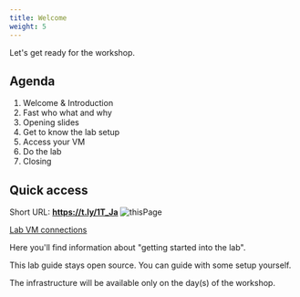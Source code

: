 ```yaml
---
title: Welcome
weight: 5
---
```

Let's get ready for the workshop.

## Agenda

1. Welcome & Introduction
2. Fast who what and why
3. Opening slides
4. Get to know the lab setup
5. Access your VM
6. Do the lab
7. Closing

## Quick access

Short URL: **<https://t.ly/1T_Ja>**
![thisPage](/images/qr-code.png)

[Lab VM connections](https://docs.google.com/spreadsheets/d/1BXYBa9JKk4eUD0lIeWPEyK8T0CovvsMxwbmpYJ0tobY/edit?usp=sharing)

Here you'll find information about "getting started into the lab".

This lab guide stays open source. You can guide with some setup yourself.

The infrastructure will be available only on the day(s) of the workshop.
